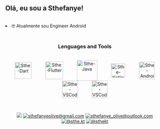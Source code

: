 ## Olá, eu sou a Sthefanye!

<br/>

<li> 🤓  Atualmente sou Engineer Android </li>

<br>


  
<h2></h2>

  <h3 align="center"> Lenguages and Tools </h3>
  
  <div style="display: inline_block" align="center"><br>
    <a href="https://kotlinlang.org/" title ="Dart" ><img align="center" alt="Sthe-Dart" height="53" width="53" hspace="20" src="https://upload.wikimedia.org/wikipedia/commons/7/7e/Dart-logo.png"></a>  
    <a href="https://kotlinlang.org/" title ="Flutter" ><img align="center" alt="Sthe-Flutter" height="56" width="56" hspace="20" src="https://cdn-images-1.medium.com/max/1200/1*ilC2Aqp5sZd1wi0CopD1Hw.png"></a>  
     <a href="https://kotlinlang.org/" title ="Java" ><img align="center" alt="Sthe-Java" height="65" width="65" hspace="20" src="https://brandslogos.com/wp-content/uploads/images/large/java-logo-1.png"></a>  
   <a href="https://kotlinlang.org/" title ="Kotlin" ><img align="center" alt="Sthe-Kotlin" height="45" width="45" hspace="20" src="https://upload.wikimedia.org/wikipedia/commons/thumb/7/74/Kotlin_Icon.png/1024px-Kotlin_Icon.png"></a>  
     <a href="https://developer.android.com/studio" title ="Android Studio"><img align="center" alt="Sthe-Android-Studio" height="55" width="50" hspace="20" src="https://static.wikia.nocookie.net/logopedia/images/d/db/Android_Studio_Icon_2021.svg/revision/latest/scale-to-width-down/200?cb=20210305211354"></a>
     <a href="https://code.visualstudio.com/" title ="Visual Studio Code"><img align="center" alt="Sthe-VSCode" height="55" width="50" hspace="20" src="https://upload.wikimedia.org/wikipedia/commons/thumb/9/9a/Visual_Studio_Code_1.35_icon.svg/512px-Visual_Studio_Code_1.35_icon.svg.png"></a>
     <a href="https://www.jetbrains.com/pt-br/idea//" title ="IntelliJ"><img align="center" alt="Sthe-VSCode" height="55" width="50" hspace="20" src="https://resources.jetbrains.com/storage/products/intellij-idea/img/meta/intellij-idea_logo_300x300.png"></a>
  </div>
  </div>
<br/>
 
 <h2> </h2>
<div align = "center"> 
 <a href="https://www.linkedin.com/in/sthefanye/" title="Clique :)"target="_blank"><img src="https://img.shields.io/badge/-LinkedIn-%230077B5?style=for-the-badge&logo=linkedin&logoColor=white" target="_blank"></a> 
 <a href = "mailto:sthefanyeolive@gmail.com"><img src="https://img.shields.io/badge/Gmail-D14836?style=for-the-badge&logo=gmail&logoColor=white" title="sthefanyeolive@gmail.com" target="_blank"></a>
  <a href = "mailto:sthefanye_olive@outlook.com"><img src="https://img.shields.io/badge/Microsoft_Outlook-0078D4?style=for-the-badge&logo=microsoft-outlook&logoColor=white" title="sthefanye_olive@outlook.com" target=" target="_blank"></a>
  <a href="https://instagram.com/sthe.kt" target="_blank"><img src="https://img.shields.io/badge/Instagram-E4405F?style=for-the-badge&logo=instagram&logoColor=white" title="@sthe.kt" target="_blank"></a>
 <a href="https://twitter.com/sthekt" target="_blank"><img src="https://img.shields.io/badge/Twitter-1DA1F2?style=for-the-badge&logo=twitter&logoColor=white" title="@sthekt" target="_blank"></a>
</div>
    
